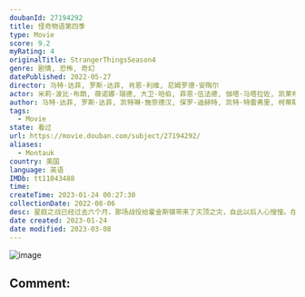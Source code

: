 ```yaml
---
doubanId: 27194292
title: 怪奇物语第四季
type: Movie
score: 9.2
myRating: 4
originalTitle: StrangerThingsSeason4
genre: 剧情, 恐怖, 奇幻
datePublished: 2022-05-27
director: 马特·达菲, 罗斯·达菲, 肖恩·利维, 尼姆罗德·安陶尔
actor: 米莉·波比·布朗, 薇诺娜·瑞德, 大卫·哈伯, 菲恩·伍法德, 伽塔·马塔拉佐, 凯莱布·麦克劳克林, 诺亚·施纳普, 萨迪·辛克, 娜塔莉·戴尔, 查理·希顿, 乔·基瑞, 玛雅·霍克, 杰米·坎贝尔·鲍尔, 布伦特·吉尔曼, 普莉雅·弗格森, 马修·莫迪恩, 保罗·雷瑟, 戴克·蒙哥马利, 汤姆·弗拉席亚, 艾米贝丝·麦克纳尔蒂, 罗根·莱利·布鲁纳, 卡拉·布欧诺, 乔·克里斯特, 凯瑟琳·科廷, 梅森·戴伊, 罗布·摩根, 约翰·雷诺兹, 爱德华多·弗兰科, 爱洛迪·格蕾丝·奥尔金, 加布里埃拉·皮佐罗, 奥黛丽·霍尔科姆, 约瑟夫·奎恩, 格瑞思·范·迪恩, 罗伯特·英格兰德, 迈尔斯·特鲁伊特, 尼科拉·德里克, 里贾纳·陈婷, 谢尔曼·奥古斯图斯, 大卫·吉布森, 罗伯特·廷斯利, 埃德·阿玛特鲁多, 切斯·莱杰伍德, 马蒂·布莱尔, 克里斯蒂安·加尼埃, 特里斯坦·斯波恩, 帕丽丝·本杰明, 丽维·伯奇, 拉菲尔·卢斯, 亨德里克斯·扬西
author: 马特·达菲, 罗斯·达菲, 凯特琳·施奈德汉, 保罗·迪赫特, 凯特·特雷弗里, 柯蒂斯·格温
tags:
  - Movie
state: 看过
url: https://movie.douban.com/subject/27194292/
aliases:
  - Montauk
country: 美国
language: 英语
IMDb: tt11043488
time: 
createTime: 2023-01-24 00:27:30
collectionDate: 2022-08-06
desc: 星庭之战已经过去六个月，那场战役给霍金斯镇带来了灭顶之灾，自此以后人心惶惶。在想尽各种办法之后，我们这群朋友们首次各奔东西，他们努力应对复杂的高中生活，但这并没有让事情变得更容易。在这个最脆弱的时代，...
date created: 2023-01-24
date modified: 2023-03-08
---
```


![image](p2868448056.jpg)

Comment:
---
